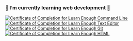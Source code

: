 ###  🌱 I’m currently learning web development 🌱

<a href="https://www.learnenough.com/certificates/kenbak"><img src="https://www.learnenough.com/certificates/kenbak/command-line-tutorial.svg" alt="Certificate of Completion for Learn Enough Command Line"></a><a href="https://www.learnenough.com/certificates/kenbak"><img src="https://www.learnenough.com/certificates/kenbak/text-editor-tutorial.svg" alt="Certificate of Completion for Learn Enough Text Editor"></a><a href="https://www.learnenough.com/certificates/kenbak"><img src="https://www.learnenough.com/certificates/kenbak/git-tutorial.svg" alt="Certificate of Completion for Learn Enough Git"></a><a href="https://www.learnenough.com/certificates/kenbak"><img src="https://www.learnenough.com/certificates/kenbak/html-tutorial.svg" alt="Certificate of Completion for Learn Enough HTML"></a>
